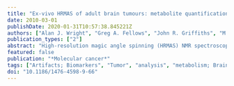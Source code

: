 ```yaml
---
title: "Ex-vivo HRMAS of adult brain tumours: metabolite quantification and assignment of tumour biomarkers."
date: 2010-03-01
publishDate: 2020-01-31T10:57:38.845221Z
authors: ["Alan J. Wright", "Greg A. Fellows", "John R. Griffiths", "M. Wilson", "B. Anthony Bell", "Franklyn A. Howe"]
publication_types: ["2"]
abstract: "High-resolution magic angle spinning (HRMAS) NMR spectroscopy allows detailed metabolic analysis of whole biopsy samples for investigating tumour biology and tumour classification. Accurate biochemical assignment of small molecule metabolites that are \"NMR visible\" will improve our interpretation of HRMAS data and the translation of NMR tumour biomarkers to in-vivo studies. 1D and 2D 1H HRMAS NMR was used to determine that 29 small molecule metabolites, along with 8 macromolecule signals, account for the majority of the HRMAS spectrum of the main types of brain tumour (astrocytoma grade II, grade III gliomas, glioblastomas, metastases, meningiomas and also lymphomas). Differences in concentration of 20 of these metabolites were statistically significant between these brain tumour types. During the course of an extended 2D data acquisition the HRMAS technique itself affects sample analysis: glycine, glutathione and glycerophosphocholine all showed small concentration changes; analysis of the sample after HRMAS indicated structural damage that may affect subsequent histopathological analysis. A number of small molecule metabolites have been identified as potential biomarkers of tumour type that may enable development of more selective in-vivo 1H NMR acquisition methods for diagnosis and prognosis of brain tumours."
featured: false
publication: "*Molecular cancer*"
tags: ["Artifacts; Biomarkers", "Tumor", "analysis", "metabolism; Brain Neoplasms", "classification", "diagnosis", "metabolism; Decision Support Systems", "Clinical; Humans; Magnetic Resonance Spectroscopy", "methods"]
doi: "10.1186/1476-4598-9-66"
---
```


